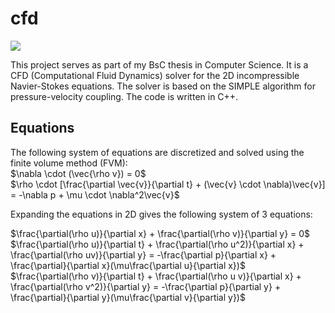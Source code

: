 # cfd

<a target="_blank" href="https://www.paypal.com/donate/?hosted_button_id=J65KNQYEK88ML">
  <img src="https://img.shields.io/badge/Donate-PayPal-green.svg">
</a>

This project serves as part of my BsC thesis in Computer Science. It is a CFD (Computational Fluid Dynamics) solver for
the 2D incompressible Navier-Stokes equations. The solver is based on the SIMPLE
algorithm for pressure-velocity coupling. The code is written in C++.

## Equations

The following system of equations are discretized and solved using the finite volume method (FVM):  
$\nabla \cdot (\vec{\rho v}) = 0$  
$\rho \cdot [\frac{\partial \vec{v}}{\partial t} + (\vec{v} \cdot \nabla)\vec{v}] = -\nabla p + \mu \cdot \nabla^2\vec{v}$

Expanding the equations in 2D gives the following system of 3 equations:

$\frac{\partial(\rho u)}{\partial x} + \frac{\partial(\rho v)}{\partial y} = 0$  
$\frac{\partial(\rho u)}{\partial t} + \frac{\partial(\rho u^2)}{\partial x} + \frac{\partial(\rho uv)}{\partial y} = -\frac{\partial p}{\partial x} + \frac{\partial}{\partial x}(\mu\frac{\partial u}{\partial x})$  
$\frac{\partial(\rho v)}{\partial t} + \frac{\partial(\rho u v)}{\partial x} + \frac{\partial(\rho v^2)}{\partial y} = -\frac{\partial p}{\partial y} + \frac{\partial}{\partial y}(\mu\frac{\partial v}{\partial y})$